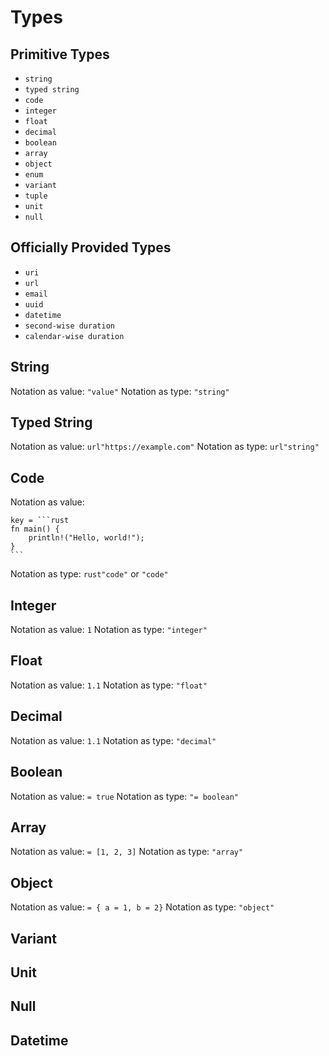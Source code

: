 # Types

## Primitive Types

- `string`
- `typed string`
- `code`
- `integer`
- `float`
- `decimal`
- `boolean`
- `array`
- `object`
- `enum`
- `variant`
- `tuple`
- `unit`
- `null`

## Officially Provided Types

- `uri`
- `url`
- `email`
- `uuid`
- `datetime`
- `second-wise duration`
- `calendar-wise duration`

## String

Notation as value: `"value"`
Notation as type: `"string"`

## Typed String

Notation as value: `url"https://example.com"`
Notation as type: `url"string"`

## Code

Notation as value:

````swon
key = ```rust
fn main() {
    println!("Hello, world!");
}
```
````

Notation as type: `rust"code"` or `"code"`

## Integer

Notation as value: `1`
Notation as type: `"integer"`

## Float

Notation as value: `1.1`
Notation as type: `"float"`

## Decimal

Notation as value: `1.1`
Notation as type: `"decimal"`

## Boolean

Notation as value: `= true`
Notation as type: `"= boolean"`

## Array

Notation as value: `= [1, 2, 3]`
Notation as type: `"array"`

## Object

Notation as value: `= { a = 1, b = 2}`
Notation as type: `"object"`

## Variant

## Unit

## Null

## Datetime
